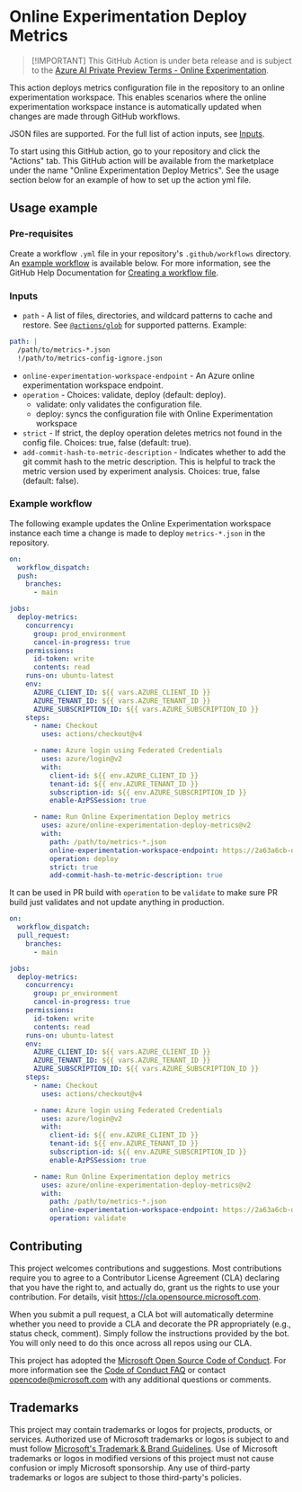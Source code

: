 # Online Experimentation Deploy Metrics

> [!IMPORTANT] This GitHub Action is under beta release and is subject to the
> [Azure AI Private Preview Terms - Online Experimentation](private-preview-terms.md).

This action deploys metrics configuration file in the repository to an online
experimentation workspace. This enables scenarios where the online
experimentation workspace instance is automatically updated when changes are
made through GitHub workflows.

JSON files are supported. For the full list of action inputs, see
[Inputs](./action.yml).

To start using this GitHub action, go to your repository and click the "Actions"
tab. This GitHub action will be available from the marketplace under the name
"Online Experimentation Deploy Metrics". See the usage section below for an
example of how to set up the action yml file.

## Usage example

### Pre-requisites

Create a workflow `.yml` file in your repository's `.github/workflows`
directory. An [example workflow](#example-workflow) is available below. For more
information, see the GitHub Help Documentation for
[Creating a workflow file](https://help.github.com/en/articles/configuring-a-workflow#creating-a-workflow-file).

### Inputs

- `path` - A list of files, directories, and wildcard patterns to cache and
  restore. See
  [`@actions/glob`](https://github.com/actions/toolkit/tree/main/packages/glob)
  for supported patterns. Example:

```yml
path: |
  /path/to/metrics-*.json
  !/path/to/metrics-config-ignore.json
```

- `online-experimentation-workspace-endpoint` - An Azure online experimentation
  workspace endpoint.
- `operation` - Choices: validate, deploy (default: deploy).
  - validate: only validates the configuration file.
  - deploy: syncs the configuration file with Online Experimentation workspace
- `strict` - If strict, the deploy operation deletes metrics not found in the
  config file. Choices: true, false (default: true).
- `add-commit-hash-to-metric-description` - Indicates whether to add the git
  commit hash to the metric description. This is helpful to track the metric
  version used by experiment analysis. Choices: true, false (default: false).

### Example workflow

The following example updates the Online Experimentation workspace instance each
time a change is made to deploy `metrics-*.json` in the repository.

```yaml
on:
  workflow_dispatch:
  push:
    branches:
      - main

jobs:
  deploy-metrics:
    concurrency:
      group: prod_environment
      cancel-in-progress: true
    permissions:
      id-token: write
      contents: read
    runs-on: ubuntu-latest
    env:
      AZURE_CLIENT_ID: ${{ vars.AZURE_CLIENT_ID }}
      AZURE_TENANT_ID: ${{ vars.AZURE_TENANT_ID }}
      AZURE_SUBSCRIPTION_ID: ${{ vars.AZURE_SUBSCRIPTION_ID }}
    steps:
      - name: Checkout
        uses: actions/checkout@v4

      - name: Azure login using Federated Credentials
        uses: azure/login@v2
        with:
          client-id: ${{ env.AZURE_CLIENT_ID }}
          tenant-id: ${{ env.AZURE_TENANT_ID }}
          subscription-id: ${{ env.AZURE_SUBSCRIPTION_ID }}
          enable-AzPSSession: true

      - name: Run Online Experimentation Deploy metrics
        uses: azure/online-experimentation-deploy-metrics@v2
        with:
          path: /path/to/metrics-*.json
          online-experimentation-workspace-endpoint: https://2a63a6cb-d7bb-4af7-ba92-8d1d7e6f091f.eastus2.exp.azure.net
          operation: deploy
          strict: true
          add-commit-hash-to-metric-description: true
```

It can be used in PR build with `operation` to be `validate` to make sure PR
build just validates and not update anything in production.

```yaml
on:
  workflow_dispatch:
  pull_request:
    branches:
      - main

jobs:
  deploy-metrics:
    concurrency:
      group: pr_environment
      cancel-in-progress: true
    permissions:
      id-token: write
      contents: read
    runs-on: ubuntu-latest
    env:
      AZURE_CLIENT_ID: ${{ vars.AZURE_CLIENT_ID }}
      AZURE_TENANT_ID: ${{ vars.AZURE_TENANT_ID }}
      AZURE_SUBSCRIPTION_ID: ${{ vars.AZURE_SUBSCRIPTION_ID }}
    steps:
      - name: Checkout
        uses: actions/checkout@v4

      - name: Azure login using Federated Credentials
        uses: azure/login@v2
        with:
          client-id: ${{ env.AZURE_CLIENT_ID }}
          tenant-id: ${{ env.AZURE_TENANT_ID }}
          subscription-id: ${{ env.AZURE_SUBSCRIPTION_ID }}
          enable-AzPSSession: true

      - name: Run Online Experimentation deploy metrics
        uses: azure/online-experimentation-deploy-metrics@v2
        with:
          path: /path/to/metrics-*.json
          online-experimentation-workspace-endpoint: https://2a63a6cb-d7bb-4af7-ba92-8d1d7e6f091f.eastus2.exp.azure.net
          operation: validate
```

## Contributing

This project welcomes contributions and suggestions. Most contributions require
you to agree to a Contributor License Agreement (CLA) declaring that you have
the right to, and actually do, grant us the rights to use your contribution. For
details, visit https://cla.opensource.microsoft.com.

When you submit a pull request, a CLA bot will automatically determine whether
you need to provide a CLA and decorate the PR appropriately (e.g., status check,
comment). Simply follow the instructions provided by the bot. You will only need
to do this once across all repos using our CLA.

This project has adopted the
[Microsoft Open Source Code of Conduct](https://opensource.microsoft.com/codeofconduct/).
For more information see the
[Code of Conduct FAQ](https://opensource.microsoft.com/codeofconduct/faq/) or
contact [opencode@microsoft.com](mailto:opencode@microsoft.com) with any
additional questions or comments.

## Trademarks

This project may contain trademarks or logos for projects, products, or
services. Authorized use of Microsoft trademarks or logos is subject to and must
follow
[Microsoft's Trademark & Brand Guidelines](https://www.microsoft.com/en-us/legal/intellectualproperty/trademarks/usage/general).
Use of Microsoft trademarks or logos in modified versions of this project must
not cause confusion or imply Microsoft sponsorship. Any use of third-party
trademarks or logos are subject to those third-party's policies.
